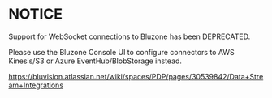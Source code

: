 # NOTICE
Support for WebSocket connections to Bluzone has been DEPRECATED. 

Please use the Bluzone Console UI to configure connectors to AWS Kinesis/S3 or Azure EventHub/BlobStorage instead.

https://bluvision.atlassian.net/wiki/spaces/PDP/pages/30539842/Data+Stream+Integrations

